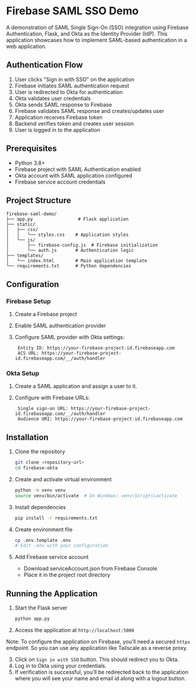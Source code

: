 # Firebase SAML SSO Demo

A demonstration of SAML Single Sign-On (SSO) integration using Firebase Authentication, Flask, and Okta as the Identity Provider (IdP). This application showcases how to implement SAML-based authentication in a web application.

## Authentication Flow

1. User clicks "Sign in with SSO" on the application
2. Firebase initiates SAML authentication request
3. User is redirected to Okta for authentication
4. Okta validates user credentials
5. Okta sends SAML response to Firebase
6. Firebase validates SAML response and creates/updates user
7. Application receives Firebase token
8. Backend verifies token and creates user session
9. User is logged in to the application

## Prerequisites

- Python 3.8+
- Firebase project with SAML Authentication enabled
- Okta account with SAML application configured
- Firebase service account credentials

## Project Structure

```
firebase-saml-demo/
├── app.py                 # Flask application
├── static/
│   ├── css/
│   │   └── styles.css    # Application styles
│   └── js/
│       ├── firebase-config.js  # Firebase initialization
│       └── auth.js       # Authentication logic
├── templates/
│   └── index.html        # Main application template
└── requirements.txt      # Python dependencies
```

## Configuration

### Firebase Setup

1. Create a Firebase project
2. Enable SAML authentication provider
3. Configure SAML provider with Okta settings:

   ```
    Entity ID: https://your-firebase-project-id.firebaseapp.com
    ACS URL: https://your-firebase-project-id.firebaseapp.com/__/auth/handler
   ```

### Okta Setup

1. Create a SAML application and assign a user to it.
2. Configure with Firebase URLs:

   ```
    Single sign-on URL: https://your-firebase-project-id.firebaseapp.com/__/auth/handler
    Audience URI: https://your-firebase-project-id.firebaseapp.com
   ```

## Installation

1. Clone the repository

    ```bash
    git clone <repository-url>
    cd firebase-okta
    ```

2. Create and activate virtual environment

    ```bash
    python -m venv venv
    source venv/bin/activate  # On Windows: venv\Scripts\activate
    ```

3. Install dependencies

    ```bash
    pip install -r requirements.txt
    ```

4. Create environment file

    ```bash
    cp .env.template .env
    # Edit .env with your configuration
    ```

5. Add Firebase service account

   - Download serviceAccount.json from Firebase Console
   - Place it in the project root directory

## Running the Application

1. Start the Flask server

    ```bash
    python app.py
    ```

2. Access the application at `http://localhost:5000`

Note: To configure the application on Firebase, you'll need a secured `https` endpoint. So you can use any application like Tailscale as a reverse proxy.

3. Click on `Sign in with SSO` button. This should redirect you to Okta.
4. Log in to Okta using your credentials.
5. If verification is successful, you'll be redirected back to the application where you will see your name and email id along with a logout button.